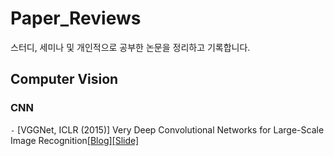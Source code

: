 # Paper_Reviews
스터디, 세미나 및 개인적으로 공부한 논문을 정리하고 기록합니다.


## Computer Vision
### CNN

`-` [VGGNet, ICLR (2015)] Very Deep Convolutional Networks for Large-Scale Image Recognition[[Blog]](https://ksko0424.tistory.com/23)[[Slide]](https://drive.google.com/file/d/1-WnVJWXNxIXzJcWLRnvN8mDDcbL07lb1/view?usp=sharing)

